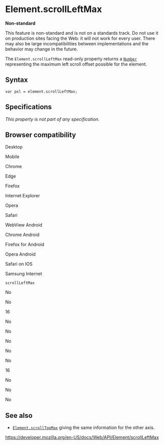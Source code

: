 # Element.scrollLeftMax

**Non-standard**

This feature is non-standard and is not on a standards track. Do not use it on production sites facing the Web: it will not work for every user. There may also be large incompatibilities between implementations and the behavior may change in the future.

The `Element.scrollLeftMax` read-only property returns a [`Number`](https://developer.mozilla.org/en-US/docs/Web/JavaScript/Reference/Global_Objects/Number) representing the maximum left scroll offset possible for the element.

## Syntax

    var pxl = element.scrollLeftMax;

## Specifications

_This property is not part of any specification._

## Browser compatibility

Desktop

Mobile

Chrome

Edge

Firefox

Internet Explorer

Opera

Safari

WebView Android

Chrome Android

Firefox for Android

Opera Android

Safari on IOS

Samsung Internet

`scrollLeftMax`

No

No

16

No

No

No

No

No

16

No

No

No

## See also

- [`Element.scrollTopMax`](scrolltopmax) giving the same information for the other axis.

<a href="https://developer.mozilla.org/en-US/docs/Web/API/Element/scrollLeftMax" class="_attribution-link">https://developer.mozilla.org/en-US/docs/Web/API/Element/scrollLeftMax</a>
